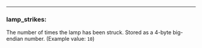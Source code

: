 ---
### **lamp_strikes:**
The number of times the lamp has been struck. Stored as a 4-byte big-endian number. (Example value: `10`)
